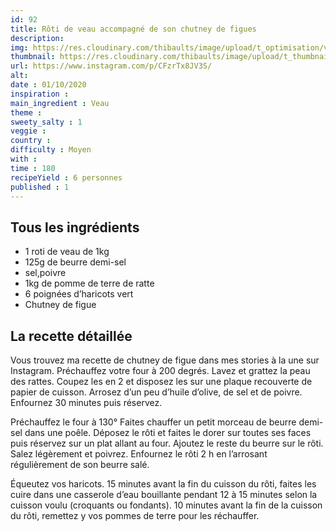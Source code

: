 ```yaml
---
id: 92
title: Rôti de veau accompagné de son chutney de figues
description: 
img: https://res.cloudinary.com/thibaults/image/upload/t_optimisation/v1600524211/Recipes/20201001_veau_figues.jpg
thumbnail: https://res.cloudinary.com/thibaults/image/upload/t_thumbnail_josie/v1600524211/Recipes/20201001_veau_figues.jpg
url: https://www.instagram.com/p/CFzrTx8JV3S/
alt: 
date : 01/10/2020
inspiration : 
main_ingredient : Veau
theme : 
sweety_salty : 1
veggie : 
country :
difficulty : Moyen
with : 
time : 180
recipeYield : 6 personnes
published : 1
---
```


## Tous les ingrédients
 - 1 roti de veau de 1kg
 - 125g de beurre demi-sel
 - sel,poivre
 - 1kg de pomme de terre de ratte
 - 6 poignées d’haricots vert
 - Chutney de figue

## La recette détaillée
Vous trouvez ma recette de chutney de figue dans mes stories à la une sur Instagram. Préchauffez votre four à 200 degrés. Lavez et grattez la peau des rattes. Coupez les en 2 et disposez les sur une plaque recouverte de papier de cuisson. Arrosez d’un peu d’huile d’olive, de sel et de poivre. Enfournez 30 minutes puis réservez.

Préchauffez le four à 130° Faites chauffer un petit morceau de beurre demi-sel dans une poêle. Déposez le rôti et faites le dorer sur toutes ses faces puis réservez sur un plat allant au four. Ajoutez le reste du beurre sur le rôti. Salez légèrement et poivrez. Enfournez le rôti 2 h en l’arrosant régulièrement de son beurre salé.

Équeutez vos haricots. 15 minutes avant la fin du cuisson du rôti, faites les cuire dans une casserole d’eau bouillante pendant 12 à 15 minutes selon la cuisson voulu (croquants ou fondants). 10 minutes avant la fin de la cuisson du rôti, remettez y vos pommes de terre pour les réchauffer.